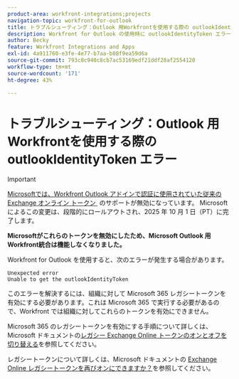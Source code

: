 ```yaml
---
product-area: workfront-integrations;projects
navigation-topic: workfront-for-outlook
title: トラブルシューティング：Outlook 用Workfrontを使用する際の outlookIdentityToken エラー
description: Workfront for Outlook の使用時に outlookIdentityToken エラーが発生した場合は、Microsoft 365 の従来のトークンを有効にする必要があります。
author: Becky
feature: Workfront Integrations and Apps
exl-id: 4a911760-e3fe-4e77-b7aa-b08f9ea59d6a
source-git-commit: 793c8c940c8cb7ac53169edf21ddf28af2554120
workflow-type: tm+mt
source-wordcount: '171'
ht-degree: 43%

---
```


# トラブルシューティング：Outlook 用Workfrontを使用する際の outlookIdentityToken エラー

>[!IMPORTANT]
>
>[Microsoftでは、Workfront Outlook アドインで認証に使用されていた従来の Exchange オンライン トークン &#x200B;](https://learn.microsoft.com/en-us/office/dev/add-ins/outlook/faq-nested-app-auth-outlook-legacy-tokens) のサポートが無効になっています。 Microsoftによるこの変更は、段階的にロールアウトされ、2025 年 10 月 1 日（PT）に完了します。
>
>**Microsoftがこれらのトークンを無効にしたため、Microsoft Outlook 用Workfront統合は機能しなくなりました。**

Workfront for Outlook を使用すると、次のエラーが発生する場合があります。

```
Unexpected error
Unable to get the outlookIdentityToken
```

このエラーを解決するには、組織に対して Microsoft 365 レガシートークンを有効にする必要があります。これは Microsoft 365 で実行する必要があるので、Workfront では組織に対してこれらのトークンを有効にできません。

Microsoft 365 のレガシートークンを有効にする手順について詳しくは、Microsoft ドキュメントの[レガシー Exchange Online トークンのオンとオフを切り替える](https://learn.microsoft.com/ja-jp/office/dev/add-ins/outlook/turn-exchange-tokens-on-off)を参照してください。

レガシートークンについて詳しくは、Microsoft ドキュメントの [Exchange Online レガシートークンを再びオンにできますか？](https://learn.microsoft.com/ja-jp/office/dev/add-ins/outlook/faq-nested-app-auth-outlook-legacy-tokens#can-i-turn-exchange-online-legacy-tokens-back-on)を参照してください。
